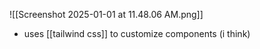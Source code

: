 ![[Screenshot 2025-01-01 at 11.48.06 AM.png]]

- uses [[tailwind css]] to customize components (i think)